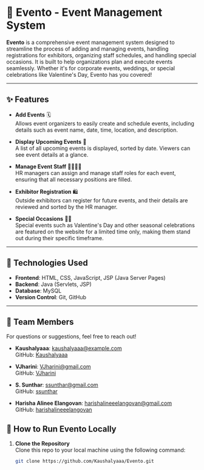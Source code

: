 # 🎉 Evento - Event Management System

**Evento** is a comprehensive event management system designed to streamline the process of adding and managing events, handling registrations for exhibitors, organizing staff schedules, and handling special occasions. It is built to help organizations plan and execute events seamlessly. Whether it's for corporate events, weddings, or special celebrations like Valentine's Day, Evento has you covered!

---

## ✨ Features

- **Add Events** 🗓️  
  Allows event organizers to easily create and schedule events, including details such as event name, date, time, location, and description.

- **Display Upcoming Events** 📅  
  A list of all upcoming events is displayed, sorted by date. Viewers can see event details at a glance.

- **Manage Event Staff** 🧑‍💼👩‍💼  
  HR managers can assign and manage staff roles for each event, ensuring that all necessary positions are filled.

- **Exhibitor Registration** 🛍️  
  Outside exhibitors can register for future events, and their details are reviewed and sorted by the HR manager.

- **Special Occasions** 💖🎉  
  Special events such as Valentine's Day and other seasonal celebrations are featured on the website for a limited time only, making them stand out during their specific timeframe.

---

## 🌟 Technologies Used

- **Frontend**: HTML, CSS, JavaScript, JSP (Java Server Pages)
- **Backend**: Java (Servlets, JSP)
- **Database**: MySQL
- **Version Control**: Git, GitHub

---
## 📩 Team Members

For questions or suggestions, feel free to reach out!

- **Kaushalyaaa**: [kaushalyaaa@example.com](mailto:kaushalyaaa@example.com)  
  GitHub: [Kaushalyaaa](https://github.com/Kaushalyaaa)
  
- **VJharini**: [VJharini@gmail.com](mailto:VJharini@gmail.com)  
  GitHub: [VJharini](https://github.com/VJharini)
  
- **S. Sunthar**: [ssunthar@gmail.com](mailto:ssunthar@gmail.com)  
  GitHub: [ssunthar](https://github.com/ssunthar)
  
- **Harisha Alinee Elangovan**: [harishalineeelangovan@gmail.com](mailto:harishalineeelangovan@gmail.com)  
  GitHub: [harishalineeelangovan](https://github.com/harishalineeelangovan)


## 🚀 How to Run Evento Locally

1. **Clone the Repository**  
   Clone this repo to your local machine using the following command:
   ```bash
   git clone https://github.com/Kaushalyaaa/Evento.git
